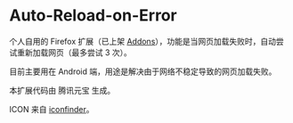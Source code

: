 # Auto-Reload-on-Error

个人自用的 Firefox 扩展（已上架 [Addons](https://addons.mozilla.org/zh-CN/firefox/addon/auto-reload-on-error/)），功能是当网页加载失败时，自动尝试重新加载网页（最多尝试 3 次）。

目前主要用在 Android 端，用途是解决由于网络不稳定导致的网页加载失败。

本扩展代码由 腾讯元宝 生成。

ICON 来自 [iconfinder](https://www.iconfinder.com/icons/254190/refresh_reload_rotate_synchronize_icon)。

